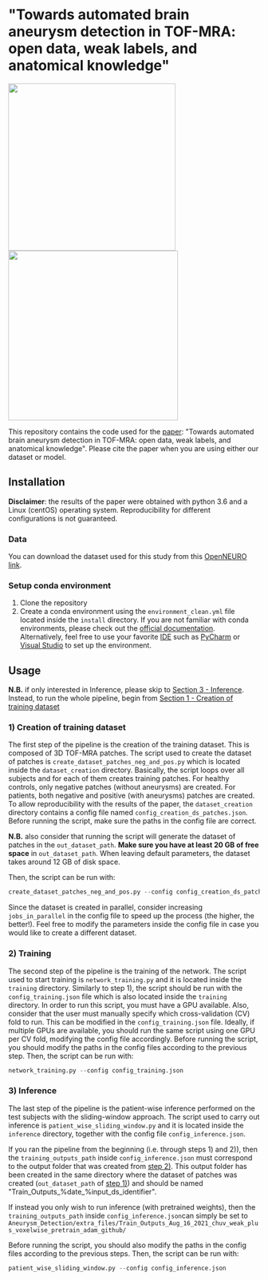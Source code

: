 # "Towards automated brain aneurysm detection in TOF-MRA: open data, weak labels, and anatomical knowledge"
<p float="middle">
  <img src="https://github.com/connectomicslab/Aneurysm_Detection/blob/main/images/model_prediction_Nov_30_2021.png" width="335" />
  <img src="https://github.com/connectomicslab/Aneurysm_Detection/blob/main/images/anat_inf_sliding_window.png" width="340" /> 
</p>


This repository contains the code used for the [paper](https://arxiv.org/abs/2103.06168): "Towards automated brain aneurysm detection in TOF-MRA: open data, weak labels, and anatomical knowledge". Please cite the paper when you are using either our dataset or model.

## Installation
**Disclaimer**: the results of the paper were obtained with python 3.6 and a Linux (centOS) operating system. Reproducibility for different configurations is not guaranteed.

### Data
You can download the dataset used for this study from this [OpenNEURO link](https://openneuro.org/datasets/ds003949).

### Setup conda environment
1) Clone the repository
2) Create a conda environment using the `environment_clean.yml` file located inside the `install` directory. If you are not familiar with conda environments, please check out the [official documentation](https://docs.conda.io/projects/conda/en/latest/user-guide/tasks/manage-environments.html). Alternatively, feel free to use your favorite [IDE](https://en.wikipedia.org/wiki/Integrated_development_environment) such as [PyCharm](https://www.jetbrains.com/pycharm/download/#section=linux) or [Visual Studio](https://visualstudio.microsoft.com/downloads/) to set up the environment.
## Usage
**N.B.** if only interested in Inference, please skip to [Section 3 - Inference](#3-inference). Instead, to run the whole pipeline, begin from [Section 1 - Creation of training dataset](#1-creation-of-training-dataset)
### 1) Creation of training dataset
 The first step of the pipeline is the creation of the training dataset. This is composed of 3D TOF-MRA patches. The script used to create the dataset of patches is `create_dataset_patches_neg_and_pos.py` which is located inside the `dataset_creation` directory. Basically, the script loops over all subjects and for each of them creates training patches. For healthy controls, only negative patches (without aneurysms) are created. For patients, both negative and positive (with aneurysms) patches are created. To allow reproducibility with the results of the paper, the `dataset_creation` directory contains a config file named `config_creation_ds_patches.json`. 
 Before running the script, make sure the paths in the config file are correct. 
 
 **N.B.** also consider that running the script will generate the dataset of patches in the `out_dataset_path`. **Make sure you have at least 20 GB of free space** in `out_dataset_path`. When leaving default parameters, the dataset takes around 12 GB of disk space.
 
 Then, the script can be run with:
```python
create_dataset_patches_neg_and_pos.py --config config_creation_ds_patches.json
```
Since the dataset is created in parallel, consider increasing `jobs_in_parallel` in the config file to speed up the process (the higher, the better!). Feel free to modify the parameters inside the config file in case you would like to create a different dataset.
### 2) Training
The second step of the pipeline is the training of the network. The script used to start training is `network_training.py` and it is located inside the `training` directory. Similarly to step 1), the script should be run with the `config_training.json` file which is also located inside the `training` directory. In order to run this script, you must have a GPU available. Also, consider that the user must manually specify which cross-validation (CV) fold to run. This can be modified in the `config_training.json` file. Ideally, if multiple GPUs are available, you should run the same script using one GPU per CV fold, modifying the config file accordingly. Before running the script, you should modify the paths in the config files according to the previous step.
Then, the script can be run with:
```python
network_training.py --config config_training.json
```
### 3) Inference
The last step of the pipeline is the patient-wise inference performed on the test subjects with the sliding-window approach. The script used to carry out inference is `patient_wise_sliding_window.py` and it is located inside the `inference` directory, together with the config file `config_inference.json`.

If you ran the pipeline from the beginning (i.e. through steps 1) and 2)), then the `training_outputs_path` inside `config_inference.json` must correspond to the output folder that was created from [step 2)](#2-training). This output folder has been created in the same directory where the dataset of patches was created (`out_dataset_path` of [step 1)](#1-creation-of-training-dataset)) and should be named "Train_Outputs_%date_%input_ds_identifier".

If instead you only wish to run inference (with pretrained weights), then the `training_outputs_path` inside `config_inference.json`can simply be set to `Aneurysm_Detection/extra_files/Train_Outputs_Aug_16_2021_chuv_weak_plus_voxelwise_pretrain_adam_github/`

Before running the script, you should also modify the paths in the config files according to the previous steps.
Then, the script can be run with:
```python
patient_wise_sliding_window.py --config config_inference.json
```
